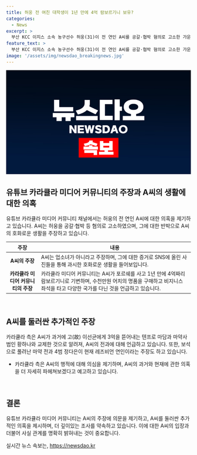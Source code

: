 ```yaml
---
title: 허웅 전 여친 대학생이 1년 만에 4억 람보르기니 보유?
categories:
  - News
excerpt: >
  부산 KCC 이지스 소속 농구선수 허웅(31)이 전 연인 A씨를 공갈·협박 혐의로 고소한 가운데, A씨의 호화로운 생활 주장과 관련해 논란이 일고 있다. 유튜브 채널 카라큘라 미디어는 A씨의 SNS 사진들과 과거 사건들을 지적하며, A씨의 과거와 현재에 대한 의문을 제기했고, A씨에 대한 추가적인 조사를 예고했다. 특히, A씨와 관련하여 마약사범인 황하나와의 관련성을 언급하며 논란을 증폭시켰다.
feature_text: >
  부산 KCC 이지스 소속 농구선수 허웅(31)이 전 연인 A씨를 공갈·협박 혐의로 고소한 가운데, A씨의 호화로운 생활 주장과 관련해 논란이 일고 있다. 유튜브 채널 카라큘라 미디어는 A씨의 SNS 사진들과 과거 사건들을 지적하며, A씨의 과거와 현재에 대한 의문을 제기했고, A씨에 대한 추가적인 조사를 예고했다. 특히, A씨와 관련하여 마약사범인 황하나와의 관련성을 언급하며 논란을 증폭시켰다.
image: '/assets/img/newsdao_breakingnews.jpg'
---
```


<p><img src="/assets/img/newsdao_breakingnews.jpg" alt="cryptoinkorea 속보" /></p>

<h2 data-ke-size="size26">유튜브 카라큘라 미디어 커뮤니티의 주장과 A씨의 생활에 대한 의혹</h2>

<p data-ke-size="size16">유튜브 카라큘라 미디어 커뮤니티 채널에서는 허웅의 전 연인 A씨에 대한 의혹을 제기하고 있습니다. A씨는 허웅을 공갈·협박 등 혐의로 고소하였으며, 그에 대한 반박으로 A씨의 호화로운 생활을 주장하고 있습니다.</p>

<table>
    <thead>
        <tr>
            <th>주장</th>
            <th>내용</th>
        </tr>
    </thead>
    <tbody>
        <tr>
            <td style="text-align: center; height: 17px;"><b>A씨의 주장</b></td>
            <td>A씨는 업소녀가 아니라고 주장하며, 그에 대한 증거로 SNS에 올린 사진들을 통해 과시한 호화로운 생활을 들어보입니다.</td>
        </tr>
        <tr>
            <td style="text-align: center; height: 17px;"><b>카라큘라 미디어 커뮤니티의 주장</b></td>
            <td>카라큘라 미디어 커뮤니티는 A씨가 포르쉐를 사고 1년 만에 4억짜리 람보르기니로 기변하며, 수천만원 어치의 명품을 구매하고 비지니스 좌석을 타고 다양한 국가를 다닌 것을 언급하고 있습니다.</td>
        </tr>
    </tbody>
</table>

<p data-ke-size="size16">&nbsp;</p>

<h2 data-ke-size="size26">A씨를 둘러싼 추가적인 주장</h2>

<p data-ke-size="size16">카라큘라 측은 A씨가 과거에 고(故) 이선균에게 3억을 뜯어내는 텐프로 마담과 마약사범인 황하나와 교제한 것으로 알려져, A씨의 전과에 대해 언급하고 있습니다. 또한, 보석으로 풀려난 마약 전과 4범 정다은이 현재 레즈비언 연인이라는 주장도 하고 있습니다.</p>

<ul>
    <li>카라큘라 측은 A씨의 행적에 대해 의심을 제기하며, A씨의 과거와 현재에 관한 의혹을 더 자세히 파헤쳐보겠다고 예고하고 있습니다.</li>
</ul>

<p data-ke-size="size16">&nbsp;</p>

<h2 data-ke-size="size26">결론</h2>

<p data-ke-size="size16">유튜브 카라큘라 미디어 커뮤니티는 A씨의 주장에 의문을 제기하고, A씨를 둘러싼 추가적인 의혹을 제시하며, 더 깊이있는 조사를 약속하고 있습니다. 이에 대한 A씨의 입장과 더불어 사실 관계를 명확히 밝혀내는 것이 중요합니다.</p>
실시간 뉴스 속보는, <a href="https://newsdao.kr" rel="dofollow">https://newsdao.kr</a>


